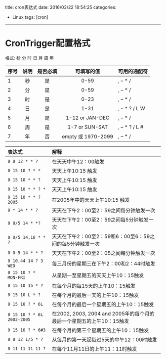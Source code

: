 title: cron表达式
date: 2016/03/22 18:54:25
categories:
- Linux
tags: [cron]
---
# CronTrigger配置格式

格式: 秒   分   时  日   月   周   年 

| 序号 | 说明 | 是否必填 | 可填写的值 | 可用的通配符 |
|:--|:--:|:--:|:--:|:------|
|1|  秒  |   是    |   0-59   |  , – \* /|
|2|  分  |   是    |   0-59   |  , – \* /|
|3|  时  |   是    |   0-23   |  , – \* /|
|4|  日  |   是    |   1-31   |  , – \* ? / L W|
|5|  月  |   是    |   1-12 or JAN-DEC      	|	, – \* /        	|
|6|  周  |   是    |   1-7 or SUN-SAT        |	, – \* ? / L #	|
|7|  年  |   否    |   empty 或 1970-2099	|	, – \* /        	|

| 表达式 | 解释 |
|:-----|:------|
|`0 0 12 * * ?`|在天天中午12：00触发|
|`0 15 10 ? * *`| 天天上午10:15 触发|
|`0 15 10 * * ?`| 天天上午10:15 触发|
|`0 15 10 * * ? *`| 天天上午10:15 触发|
|`0 15 10 * * ? 2005`| 在2005年中的天天上午10:15 触发|
|`0 * 14 * * ?`| 天天在下午2：00至2：59之间每分钟触发一次|
|`0 0/5 14 * *?`| 天天在下午2：00至2：59之间每5分钟触发一次|
|`0 0/5 14,18 * * ?`| 天天在下午2：00至2：59和6：00至6：59之间的每5分钟触发一次|
|`0 0-5 14 * * ?`| 天天在下午2：00至2：05之间每分钟触发一次|
|`0 10,44 14 ? 3 WED`| 每三月份的星期三在下午2：00和2：44时触发|
|`0 15 10 ? * MON-FRI`| 从星期一至星期五的天天上午10：15触发|
|`0 15 10 15 * ?`| 在每个月的每15天的上午10：15触发|
|`0 15 10 L * ?`| 在每个月的最后一天的上午10：15触发|
|`0 15 10 ? * 6L`| 在每个月的最后一个星期五的上午10：15触发|
|`0 15 10 ? * 6L 2002-2005`| 在2002, 2003, 2004 and 2005年的每个月的最后一个星期五的上午10：15触发|
|`0 15 10 ? * 6#3`| 在每个月的第三个星期五的上午10：15触发|
|`0 0 12 1/5 * ?`| 从每月的第一天起每过5天的中午12：00时触发|
|`0 11 11 11 11 ?`| 在每个11月11日的上午11：11时触发|

